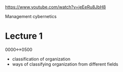 https://www.youtube.com/watch?v=jeEeRu8JbH8

Management cybernetics

# Lecture 1

0000<->0500

- classification of organization
- ways of classifying organization from different fields
